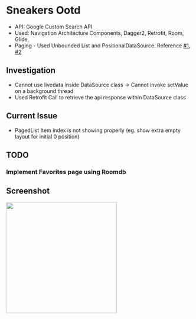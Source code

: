 # Sneakers Ootd
  * API: Google Custom Search API
  * Used: Navigation Architecture Components, Dagger2, Retrofit, Room, Glide, 
  * Paging - Used Unbounded List and PositionalDataSource. Reference [#1](https://github.com/googlesamples/android-architecture-components/tree/master/PagingWithNetworkSample), [#2](https://medium.com/@jungil.han/paging-library-%EA%B7%B8%EA%B2%83%EC%9D%B4-%EC%93%B0%EA%B3%A0%EC%8B%B6%EB%8B%A4-bc2ab4d27b87)

## Investigation
  * Cannot use livedata inside DataSource class -> Cannot invoke setValue on a background thread
  * Used Retrofit Call to retrieve the api response within DataSource class
## Current Issue
  * PagedList Item index is not showing properly (eg. show extra empty layout for initial 0 position)
## TODO
### Implement Favorites page using Roomdb
## Screenshot
<img src="https://github.com/TktkOkym/sneakers_ootd_google_custom_search_api/blob/master/Screenshot/sneakersOotd.gif" width="300" />
